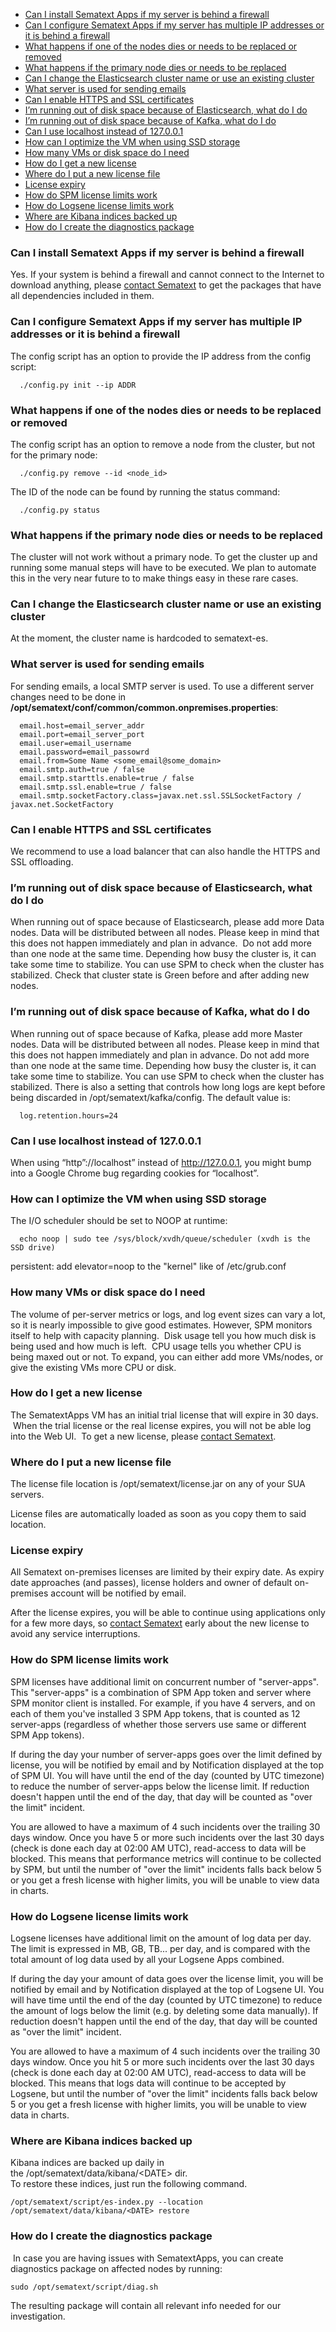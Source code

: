   - [Can I install Sematext Apps if my server is behind a
    firewall](#SematextAppsFAQ-CanIinstallSematextAppsifmyserverisbehindafirewall)
  - [Can I configure Sematext Apps if my server has multiple IP
    addresses or it is behind a
    firewall](#SematextAppsFAQ-CanIconfigureSematextAppsifmyserverhasmultipleIPaddressesoritisbehindafirewall)
  - [What happens if one of the nodes dies or needs to be replaced or
    removed](#SematextAppsFAQ-Whathappensifoneofthenodesdiesorneedstobereplacedorremoved)
  - [What happens if the primary node dies or needs to be
    replaced](#SematextAppsFAQ-Whathappensiftheprimarynodediesorneedstobereplaced)
  - [Can I change the Elasticsearch cluster name or use an existing
    cluster](#SematextAppsFAQ-CanIchangetheElasticsearchclusternameoruseanexistingcluster)
  - [What server is used for sending
    emails](#SematextAppsFAQ-Whatserverisusedforsendingemails)
  - [Can I enable HTTPS and SSL
    certificates](#SematextAppsFAQ-CanIenableHTTPSandSSLcertificates)
  - [I’m running out of disk space because of Elasticsearch, what do I
    do](#SematextAppsFAQ-I’mrunningoutofdiskspacebecauseofElasticsearch,whatdoIdo)
  - [I’m running out of disk space because of Kafka, what do I
    do](#SematextAppsFAQ-I’mrunningoutofdiskspacebecauseofKafka,whatdoIdo)
  - [Can I use localhost instead of
    127.0.0.1](#SematextAppsFAQ-CanIuselocalhostinsteadof127.0.0.1)
  - [How can I optimize the VM when using SSD
    storage](#SematextAppsFAQ-HowcanIoptimizetheVMwhenusingSSDstorage)
  - [How many VMs or disk space do I
    need](#SematextAppsFAQ-HowmanyVMsordiskspacedoIneed)
  - [How do I get a new license](#SematextAppsFAQ-HowdoIgetanewlicense)
  - [Where do I put a new license
    file](#SematextAppsFAQ-WheredoIputanewlicensefile)
  - [License expiry](#SematextAppsFAQ-Licenseexpiry)
  - [How do SPM license limits
    work](#SematextAppsFAQ-HowdoSPMlicenselimitswork)
  - [How do Logsene license limits
    work](#SematextAppsFAQ-HowdoLogsenelicenselimitswork)
  - [Where are Kibana indices backed
    up](#SematextAppsFAQ-WhereareKibanaindicesbackedup)
  - [How do I create the diagnostics
    package](#SematextAppsFAQ-HowdoIcreatethediagnosticspackage)

  

### Can I install Sematext Apps if my server is behind a firewall

Yes. If your system is behind a firewall and cannot connect to the
Internet to download anything, please [contact
Sematext](https://sematext.com/contact/) to get the packages that have
all dependencies included in
them.

### Can I configure Sematext Apps if my server has multiple IP addresses or it is behind a firewall

The config script has an option to provide the IP address from the
config
script:

``` 
  ./config.py init --ip ADDR
```

### What happens if one of the nodes dies or needs to be replaced or removed

The config script has an option to remove a node from the cluster, but
not for the primary node:

``` 
  ./config.py remove --id <node_id>
```

The ID of the node can be found by running the status command:

``` 
  ./config.py status 
```

### What happens if the primary node dies or needs to be replaced

The cluster will not work without a primary node. To get the cluster up
and running some manual steps will have to be executed. We plan to
automate this in the very near future to to make things easy in these
rare
cases.

### Can I change the Elasticsearch cluster name or use an existing cluster

At the moment, the cluster name is hardcoded to sematext-es.

### What server is used for sending emails

For sending emails, a local SMTP server is used. To use a different
server changes need to be done in
**/opt/sematext/conf/common/common.onpremises.properties**:

``` 
  email.host=email_server_addr
  email.port=email_server_port
  email.user=email_username
  email.password=email_passowrd
  email.from=Some Name <some_email@some_domain>
  email.smtp.auth=true / false
  email.smtp.starttls.enable=true / false
  email.smtp.ssl.enable=true / false
  email.smtp.socketFactory.class=javax.net.ssl.SSLSocketFactory / javax.net.SocketFactory
```

### Can I enable HTTPS and SSL certificates

We recommend to use a load balancer that can also handle the HTTPS and
SSL offloading.

### I’m running out of disk space because of Elasticsearch, what do I do

When running out of space because of Elasticsearch, please add more Data
nodes. Data will be distributed between all nodes. Please keep in mind
that this does not happen immediately and plan in advance.  Do not add
more than one node at the same time. Depending how busy the cluster is,
it can take some time to stabilize. You can use SPM to check when the
cluster has stabilized. Check that cluster state is Green before and
after adding new nodes.

### I’m running out of disk space because of Kafka, what do I do

When running out of space because of Kafka, please add more Master
nodes. Data will be distributed between all nodes. Please keep in mind
that this does not happen immediately and plan in advance. Do not add
more than one node at the same time. Depending how busy the cluster is,
it can take some time to stabilize. You can use SPM to check when the
cluster has stabilized. There is also a setting that controls how long
logs are kept before being discarded in /opt/sematext/kafka/config. The
default value is:

``` 
  log.retention.hours=24
```

### Can I use localhost instead of 127.0.0.1

When using “http”://localhost” instead of <http://127.0.0.1>, you might
bump into a Google Chrome bug regarding cookies for “localhost”.

### How can I optimize the VM when using SSD storage

The I/O scheduler should be set to NOOP at
runtime:

``` 
  echo noop | sudo tee /sys/block/xvdh/queue/scheduler (xvdh is the SSD drive)
```

persistent: add elevator=noop to the "kernel" like of /etc/grub.conf

### How many VMs or disk space do I need

The volume of per-server metrics or logs, and log event sizes can vary a
lot, so it is nearly impossible to give good estimates. However, SPM
monitors itself to help with capacity planning.  Disk usage tell you how
much disk is being used and how much is left.  CPU usage tells you
whether CPU is being maxed out or not. To expand, you can either add
more VMs/nodes, or give the existing VMs more CPU or disk.

### How do I get a new license

The SematextApps VM has an initial trial license that will expire in 30
days.  When the trial license or the real license expires, you will not
be able log into the Web UI.  To get a new license, please [contact
Sematext](https://sematext.com/contact/).

### Where do I put a new license file

The license file location is /opt/sematext/license.jar on any of your
SUA servers.

License files are automatically loaded as soon as you copy them to said
location.

### License expiry

All Sematext on-premises licenses are limited by their expiry date. As
expiry date approaches (and passes), license holders and owner of
default on-premises account will be notified by email.

After the license expires, you will be able to continue using
applications only for a few more days, so [contact
Sematext](https://sematext.com/contact/) early about the new license to
avoid any service interruptions.

### How do SPM license limits work

SPM licenses have additional limit on concurrent number of
"server-apps". This "server-apps" is a combination of SPM App token and
server where SPM monitor client is installed. For example, if you have 4
servers, and on each of them you've installed 3 SPM App tokens, that is
counted as 12 server-apps (regardless of whether those servers use same
or different SPM App tokens).

If during the day your number of server-apps goes over the limit defined
by license, you will be notified by email and by Notification displayed
at the top of SPM UI. You will have until the end of the day (counted by
UTC timezone) to reduce the number of server-apps below the license
limit. If reduction doesn't happen until the end of the day, that day
will be counted as "over the limit" incident.

You are allowed to have a maximum of 4 such incidents over the trailing
30 days window. Once you have 5 or more such incidents over the last 30
days (check is done each day at 02:00 AM UTC), read-access to data will
be blocked. This means that performance metrics will continue to be
collected by SPM, but until the number of "over the limit" incidents
falls back below 5 or you get a fresh license with higher limits, you
will be unable to view data in charts.

### How do Logsene license limits work

Logsene licenses have additional limit on the amount of log data per
day. The limit is expressed in MB, GB, TB... per day, and is compared
with the total amount of log data used by all your Logsene Apps
combined.

If during the day your amount of data goes over the license limit, you
will be notified by email and by Notification displayed at the top of
Logsene UI. You will have time until the end of the day (counted by UTC
timezone) to reduce the amount of logs below the limit (e.g. by deleting
some data manually). If reduction doesn't happen until the end of the
day, that day will be counted as "over the limit" incident.

You are allowed to have a maximum of 4 such incidents over the trailing
30 days window. Once you hit 5 or more such incidents over the last 30
days (check is done each day at 02:00 AM UTC), read-access to data will
be blocked. This means that logs data will continue to be accepted by
Logsene, but until the number of "over the limit" incidents falls back
below 5 or you get a fresh license with higher limits, you will be
unable to view data in charts.

### Where are Kibana indices backed up

Kibana indices are backed up daily in
the /opt/sematext/data/kibana/\<DATE\> dir.  
To restore these indices, just run the following
command.

``` syntaxhighlighter-pre
/opt/sematext/script/es-index.py --location /opt/sematext/data/kibana/<DATE> restore
```

### How do I create the diagnostics package

 In case you are having issues with SematextApps, you can create
diagnostics package on affected nodes by running:

``` syntaxhighlighter-pre
sudo /opt/sematext/script/diag.sh
```

The resulting package will contain all relevant info needed for our
investigation.

